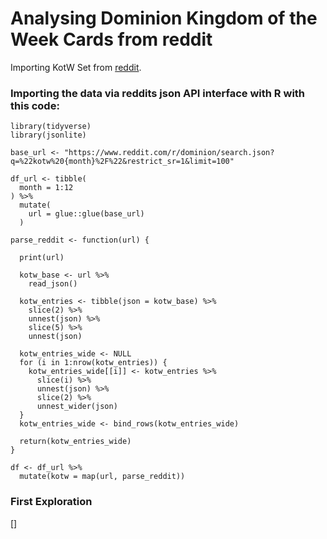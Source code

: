 # Analysing Dominion Kingdom of the Week Cards from reddit


Importing KotW Set from [reddit](https://www.reddit.com/r/dominion/search/?q=%22KotW%20%22&restrict_sr=1).


### Importing the data via reddits json API interface with R with this code:

```
library(tidyverse)
library(jsonlite)

base_url <- "https://www.reddit.com/r/dominion/search.json?q=%22kotw%20{month}%2F%22&restrict_sr=1&limit=100"

df_url <- tibble(
  month = 1:12
) %>% 
  mutate(
    url = glue::glue(base_url)
  ) 

parse_reddit <- function(url) {
  
  print(url)
  
  kotw_base <- url %>% 
    read_json()
  
  kotw_entries <- tibble(json = kotw_base) %>%
    slice(2) %>%
    unnest(json) %>%
    slice(5) %>%
    unnest(json) 
  
  kotw_entries_wide <- NULL
  for (i in 1:nrow(kotw_entries)) {
    kotw_entries_wide[[i]] <- kotw_entries %>%
      slice(i) %>%
      unnest(json) %>%
      slice(2) %>%
      unnest_wider(json)
  }
  kotw_entries_wide <- bind_rows(kotw_entries_wide)
  
  return(kotw_entries_wide)
}

df <- df_url %>% 
  mutate(kotw = map(url, parse_reddit))

```

### First Exploration

[]

